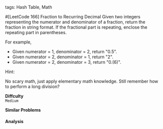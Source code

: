 tags: Hash Table, Math

#[LeetCode 166] Fraction to Recurring Decimal
Given two integers representing the numerator and denominator of a fraction, return the fraction in string format.
If the fractional part is repeating, enclose the repeating part in parentheses.

For example,

 * Given numerator = 1, denominator = 2, return "0.5".
 * Given numerator = 2, denominator = 1, return "2".
 * Given numerator = 2, denominator = 3, return "0.(6)".

Hint:

No scary math, just apply elementary math knowledge. Still remember how to perform a long division?

**Diffculty**  
`Medium`

**Similar Problems**  


#### Analysis